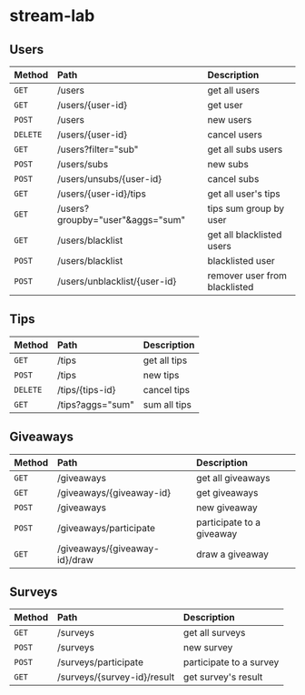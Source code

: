# stream-lab

## Users

| Method        | Path                              | Description                   |
|:------------- |:--------------------------------- |:----------------------------- |
| `GET`         | /users                            | get all users                 |
| `GET`         | /users/{user-id}                  | get user                      |
| `POST`        | /users                            | new users                     |
| `DELETE`      | /users/{user-id}                  | cancel users                  |
| `GET`         | /users?filter="sub"               | get all subs users            |
| `POST`        | /users/subs                       | new subs                      |
| `POST`        | /users/unsubs/{user-id}           | cancel subs                   |
| `GET`         | /users/{user-id}/tips             | get all user's tips           |
| `GET`         | /users?groupby="user"&aggs="sum"  | tips sum group by user        |
| `GET`         | /users/blacklist                  | get all blacklisted users     |
| `POST`        | /users/blacklist                  | blacklisted user              |
| `POST`        | /users/unblacklist/{user-id}      | remover user from blacklisted |

## Tips

| Method        | Path               | Description                  |
|:------------- |:------------------ |:---------------------------- |
| `GET`         | /tips              | get all tips                 |
| `POST`        | /tips              | new tips                     |
| `DELETE`      | /tips/{tips-id}    | cancel tips                  |
| `GET`         | /tips?aggs="sum"   | sum all tips                 |

## Giveaways

| Method        | Path                          | Description                  |
|:------------- |:----------------------------- |:---------------------------- |
| `GET`         | /giveaways                    | get all giveaways            |
| `GET`         | /giveaways/{giveaway-id}      | get giveaways                |
| `POST`        | /giveaways                    | new giveaway                 |
| `POST`        | /giveaways/participate        | participate to a giveaway    |
| `GET`         | /giveaways/{giveaway-id}/draw | draw a giveaway              |

## Surveys

| Method        | Path                        | Description             |
|:------------- |:--------------------------- |:----------------------- |
| `GET`         | /surveys                    | get all surveys         |
| `POST`        | /surveys                    | new survey              |
| `POST`        | /surveys/participate        | participate to a survey |
| `GET`         | /surveys/{survey-id}/result | get survey's result     |